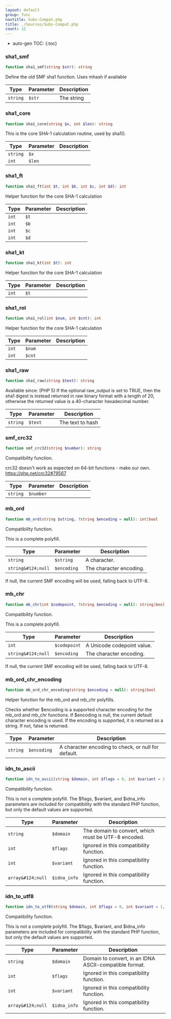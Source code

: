 ```yaml
---
layout: default
group: func
navtitle: Subs-Compat.php
title: ./Sources/Subs-Compat.php
count: 12
---
```

* auto-gen TOC:
{:toc}
### sha1_smf

```php
function sha1_smf(string $str): string
```
Define the old SMF sha1 function. Uses mhash if available



Type|Parameter|Description
---|---|---
`string`|`$str`|The string

### sha1_core

```php
function sha1_core(string $x, int $len): string
```
This is the core SHA-1 calculation routine, used by sha1().



Type|Parameter|Description
---|---|---
`string`|`$x`|
`int`|`$len`|

### sha1_ft

```php
function sha1_ft(int $t, int $b, int $c, int $d): int
```
Helper function for the core SHA-1 calculation



Type|Parameter|Description
---|---|---
`int`|`$t`|
`int`|`$b`|
`int`|`$c`|
`int`|`$d`|

### sha1_kt

```php
function sha1_kt(int $t): int
```
Helper function for the core SHA-1 calculation



Type|Parameter|Description
---|---|---
`int`|`$t`|

### sha1_rol

```php
function sha1_rol(int $num, int $cnt): int
```
Helper function for the core SHA-1 calculation



Type|Parameter|Description
---|---|---
`int`|`$num`|
`int`|`$cnt`|

### sha1_raw

```php
function sha1_raw(string $text): string
```
Available since: (PHP 5)
If the optional raw_output is set to TRUE, then the sha1 digest is instead returned in raw binary format with a length of 20,
otherwise the returned value is a 40-character hexadecimal number.



Type|Parameter|Description
---|---|---
`string`|`$text`|The text to hash

### smf_crc32

```php
function smf_crc32(string $number): string
```
Compatibility function.

crc32 doesn't work as expected on 64-bit functions - make our own.
https://php.net/crc32#79567

Type|Parameter|Description
---|---|---
`string`|`$number`|

### mb_ord

```php
function mb_ord(string $string, ?string $encoding = null): int|bool
```
Compatibility function.

This is a complete polyfill.

Type|Parameter|Description
---|---|---
`string`|`$string`|A character.
`string&#124;null`|`$encoding`|The character encoding.
If null, the current SMF encoding will be used, falling back to UTF-8.

### mb_chr

```php
function mb_chr(int $codepoint, ?string $encoding = null): string|bool
```
Compatibility function.

This is a complete polyfill.

Type|Parameter|Description
---|---|---
`int`|`$codepoint`|A Unicode codepoint value.
`string&#124;null`|`$encoding`|The character encoding.
If null, the current SMF encoding will be used, falling back to UTF-8.

### mb_ord_chr_encoding

```php
function mb_ord_chr_encoding(string $encoding = null): string|bool
```
Helper function for the mb_ord and mb_chr polyfills.

Checks whether $encoding is a supported character encoding for the mb_ord
and mb_chr functions. If $encoding is null, the current default character
encoding is used. If the encoding is supported, it is returned as a string.
If not, false is returned.

Type|Parameter|Description
---|---|---
`string`|`$encoding`|A character encoding to check, or null for default.

### idn_to_ascii

```php
function idn_to_ascii(string $domain, int $flags = 0, int $variant = 1, ?array &$idna_info = null): string|bool
```
Compatibility function.

This is not a complete polyfill. The $flags, $variant, and $idna_info
parameters are included for compatibility with the standard PHP
function, but only the default values are supported.

Type|Parameter|Description
---|---|---
`string`|`$domain`|The domain to convert, which must be UTF-8 encoded.
`int`|`$flags`|Ignored in this compatibility function.
`int`|`$variant`|Ignored in this compatibility function.
`array&#124;null`|`$idna_info`|Ignored in this compatibility function.

### idn_to_utf8

```php
function idn_to_utf8(string $domain, int $flags = 0, int $variant = 1, ?array &$idna_info = null): string|bool
```
Compatibility function.

This is not a complete polyfill. The $flags, $variant, and $idna_info
parameters are included for compatibility with the standard PHP
function, but only the default values are supported.

Type|Parameter|Description
---|---|---
`string`|`$domain`|Domain to convert, in an IDNA ASCII-compatible format.
`int`|`$flags`|Ignored in this compatibility function.
`int`|`$variant`|Ignored in this compatibility function.
`array&#124;null`|`$idna_info`|Ignored in this compatibility function.

